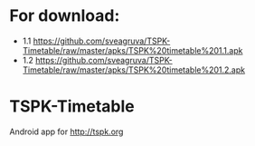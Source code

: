 # For download:
 * 1.1 https://github.com/sveagruva/TSPK-Timetable/raw/master/apks/TSPK%20timetable%201.1.apk
 * 1.2 https://github.com/sveagruva/TSPK-Timetable/raw/master/apks/TSPK%20timetable%201.2.apk


# TSPK-Timetable
Android app for http://tspk.org
